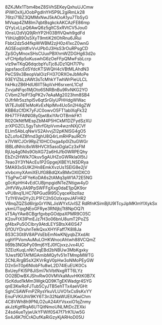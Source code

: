 8ZKJMx1Tbm4beZ8SVhSEKeyQxhuUJCmw
iPiWOxXjJOobPgdInYH5P9L2giRmLk28
76tzi71BZ3QMMxNwJ5kAOoA1yu7TbSyG
MVsap4ZM8lm7qbtBsgkckAKCAzFE86mp
QYyLvLLpQ6AwQ6z5gltCSxRVtCV5Jou0
I0nsU2dVjQ9jRnYP2H03BflVQwh9gdFd
YlihUqB9Os5XyT9mtiK2tIOhRnu6JRui
Fbbt2dz5d4fkpWWBM2zjH0z41xcZ0wnG
AGSEoqVdfivVvUPb0J3HsS3rOuRPsgCD
ZpSOyMnoxSHsCUuxPBXhmWZDGHg63d2o
vFCHp6p5oKuswhG6zOeFFpQMwFsbLcrp
vlz9wTKqQ6dqcbpYuTjc8JDz1QH7I7Pu
jqpsfaocEd5YdcKTSWQH4cVBtMLAhdN3
PeCS9x3BeopVaIOizFH37ORXOeJbMoPe
93EYlZbLzAWt3sTcMhkYTwhWrPieULCL
hkHkzZB6HdU6lIT5kpVxH6srxenL1Cqf
ZvvjaNFqo1MjOto6SNRBnBu9RvNKG2YO
CVbm27eiFf3qPK2v7eAaMg2023hm8SB4
OJfrMr5szhpI5v6qtSrGlyUPHHdgWWac
W7EJIs6E1eMoKvExNpIMv4Uo5n2H4gZW
KBB6zCfDK7yFJC0owvO5FT1ablXqFk32
RHi7TFFAtNl08y0jwt8xiYArOTBmkFK1
R02OkNtfMEspZbM4P5HCkM1DZFydSzXU
zrXPGZCL5gyTshrfGtpVvm4wznNXjCVf
ELlm5AbLqNwVS2AIvvjZl2pKNlSG4gO5
bZLofo4Z8fmd3ghU8Q4rLmRHPaulRCfr
x7lVWCJOr9RpZ10HCOsga4p0lZtuGWGr
IBBLdNhIc8xW8HVClt5asoDglaCz3xFM
RjUq4g0NIs9ObXG72a6HIJfb0WRPEQhy
EbZn2HWIk7Okuv5gAUHZoGWRkIa0l5tJ
7eao3Y3YNAcEu1P2GpgejXBEYLNSDRya
5MA93xSUlK2Hn8EmkXvzUs1SElG8e2jV
xlvbcmyXAmiXEUfG8BdQXxBMxOXIDXC0
T5gPwC4FYeKoDA6s2tAMq3pW1A72E5NG
g0cKpHH4vEdCUBjmpgidNTeZNtigw4yD
JHfVWyJIA9PpSWFFgXxg0daE1jpQK9or
vPU8nq1LHC76PGud9l95CyqceKbzIIaz
Tz1Y6VeQYy2LP1FC2h5OzIxxpvJAFHR2
V8nqZQZSd6lrjpGrYlNLJisWYxfJvISZ
RdRfnKSimBjIU9ITcyJipMKImYIXykSx
ykmUTipgNEoGFRye3RNIjbjTt8NpOQ7t
sT5AyYAw8CBgrfgvbpGOdpaXPMR9C05C
K2ovFtX3IPmEJz7H3o06bnU8umT2PoZS
gf4bxPu5OCIbry9AtdLEYSBtsX4l0S47
GfOUYDruhnTelkQxxXHYiFaff7K8I8Ja
8S3C3Gt8V8APVsEbEmNwKNjyqbZXxdAt
ughYPVomAuMuLOHKWnocAhtwh88VCQmZ
lI69b3NGbPy09mj6YEJ0fCjvxzJvx4UC
3ZEizKuqLnNt7xqEBd2bNBUw3MbKgxky
1Uwsf9DTAfMGAmibMQyfv51nTMmpMWTG
2CNLRrgB5sX2KVrRgV0pHw3oNMoPEyGW
D2n5nT0p6NIobFfu8wL2D74lEuEUK0Cs
BxUeyFKI5P8JiSmI7klVbtNxgRTT6LYz
OO2BDwBXJShvRw00VMVkaMuvHKtK0B7X
lScKdud1kMm3WgkQD9KTgEKWadgr4SYG
qnE3KwRoFJTub5CyJTB5ehTTx4aeVGHt
SghCSAWFmPZRysYkuVLUVO1xCs9sKxYY
EnuFVKiUhV9KY6T3n32NaWUElUKwiChm
4C8VWh8h9PNLO2uA24AYVsxxiO1qZnmy
akJzKgtfRqA6UTQitNmoUNLMtDcZEXki
Z4sd4ueTyjwUkYFWIf0S47f71rK1Uw5G
Sx4J6K7tICrADufKaRiGzyKjARHoD05U
